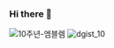 ### Hi there 👋

<!--
**changsubi/changsubi** is a ✨ _special_ ✨ repository because its `README.md` (this file) appears on your GitHub profile.

Here are some ideas to get you started:

- 🔭 I’m currently working on ...
- 🌱 I’m currently learning ...
- 👯 I’m looking to collaborate on ...
- 🤔 I’m looking for help with ...
- 💬 Ask me about ...
- 📫 How to reach me: ...
- 😄 Pronouns: ...
- ⚡ Fun fact: ...
-->
![10주년-엠블렘](https://user-images.githubusercontent.com/100255173/221100025-0d6651c7-c404-445e-8e7d-3fd051a32c4b.png)
![dgist_10](https://user-images.githubusercontent.com/100255173/221100034-f3890285-fe12-43ed-9b7e-7dc95a52bc54.jpg)
